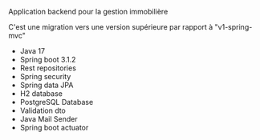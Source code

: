 Application backend pour la gestion immobilière

C'est une migration vers une version supérieure par rapport à "v1-spring-mvc"

* Java 17
* Spring boot 3.1.2
* Rest repositories
* Spring security
* Spring data JPA
* H2 database
* PostgreSQL Database
* Validation dto
* Java Mail Sender
* Spring boot actuator